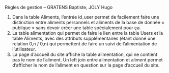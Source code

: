 Règles de gestion – GRATENS Baptiste, JOLY Hugo


1)	Dans la table Aliments, l’entrée id_user permet de facilement faire une distinction entre aliments personnels et aliments de la base de donnée « publique » sans devoir créer une table spécialement pour ça.
2)	La table alimentation qui permet de faire le lien entre la table Users et la table Aliments, avec des attributs supplémentaires (étant donné une relation 0,n / 0,n) qui permettent de faire un suivi de l’alimentation de l’utilisateur.
3)	La page d’accueil du site affiche la table alimentation, qui ne contient pas le nom de l’aliment. Un left join entre alimentation et aliment permet d’afficher le nom de l’aliment en question sur la page d’accueil du site.